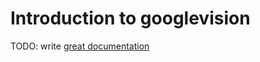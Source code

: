 # Introduction to googlevision

TODO: write [great documentation](http://jacobian.org/writing/what-to-write/)
